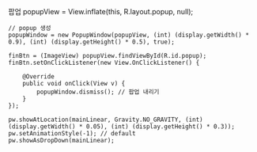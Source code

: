 팝업
	popupView = View.inflate(this, R.layout.popup, null);
	
	// popup 생성
	popupWindow = new PopupWindow(popupView, (int) (display.getWidth() * 0.9), (int) (display.getHeight() * 0.5), true);
	
	finBtn = (ImageView) popupView.findViewById(R.id.popup);
	finBtn.setOnClickListener(new View.OnClickListener() {
	
		@Override
		public void onClick(View v) {
			popupWindow.dismiss(); // 팝업 내리기
		}
	});
	
	pw.showAtLocation(mainLinear, Gravity.NO_GRAVITY, (int) (display.getWidth() * 0.05), (int) (display.getHeight() * 0.3));
	pw.setAnimationStyle(-1); // default
	pw.showAsDropDown(mainLinear); 